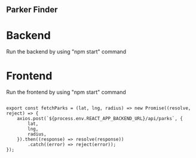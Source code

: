 ## Parker Finder ##

# Backend #
Run the backend by using "npm start" command

# Frontend #
Run the frontend by using "npm start" command

<code>
export const fetchParks = (lat, lng, radius) => new Promise((resolve, reject) => {
    axios.post(`${process.env.REACT_APP_BACKEND_URL}/api/parks`, {
        lat,
        lng,
        radius,
    }).then((response) => resolve(response))
        .catch((error) => reject(error));
});
</code>
